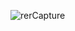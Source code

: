 
![rerCapture](https://user-images.githubusercontent.com/77845945/136612262-8b7fabc2-e71b-4759-b284-d8d8b58a17e2.PNG)
